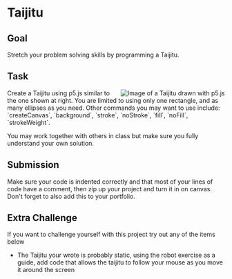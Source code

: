 # Taijitu
## Goal 
Stretch your problem solving skills by programming a Taijitu.

## Task
<img align="right" src="https://github.com/susanev/2016_Winter_UWHCDE_p5/blob/master/exercises/taijitu/images/taijitu.png" alt="Image of a Taijitu drawn with p5.js">
Create a Taijitu using p5.js similar to the one shown at right. You are limited to using only one rectangle, and as many ellipses as you need. Other commands you may want to use include: `createCanvas`, `background`, `stroke`, `noStroke`, `fill`, `noFill`, `strokeWeight`.

You may work together with others in class but make sure you fully understand your own solution.

## Submission
Make sure your code is indented correctly and that most of your lines of code have a comment, then zip up your project and turn it in on canvas. Don't forget to also add this to your portfolio.

## Extra Challenge
If you want to challenge yourself with this project try out any of the items below
* The Taijitu your wrote is probably static, using the robot exercise as a guide, add code that allows the taijitu to follow your mouse as you move it around the screen